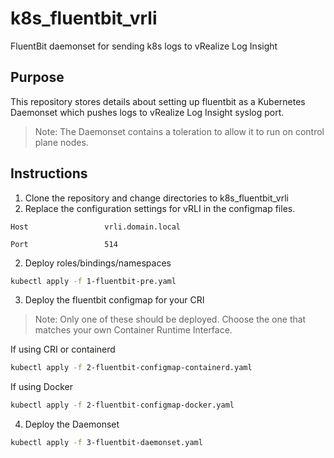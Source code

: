 # k8s_fluentbit_vrli
FluentBit daemonset for sending k8s logs to vRealize Log Insight

## Purpose
This repository stores details about setting up fluentbit as a Kubernetes Daemonset which pushes logs to vRealize Log Insight syslog port. 

>Note: The Daemonset contains a toleration to allow it to run on control plane nodes.

## Instructions

1. Clone the repository and change directories to k8s_fluentbit_vrli
2. Replace the configuration settings for vRLI in the configmap files.

`Host                 vrli.domain.local`

`Port                 514`


2. Deploy roles/bindings/namespaces

```bash
kubectl apply -f 1-fluentbit-pre.yaml
```

3. Deploy the fluentbit configmap for your CRI
> Note: Only one of these should be deployed. Choose the one that matches your own Container Runtime Interface.

If using CRI or containerd

```bash
kubectl apply -f 2-fluentbit-configmap-containerd.yaml
```

If using Docker

```bash
kubectl apply -f 2-fluentbit-configmap-docker.yaml
```

4. Deploy the Daemonset

```bash
kubectl apply -f 3-fluentbit-daemonset.yaml
```

